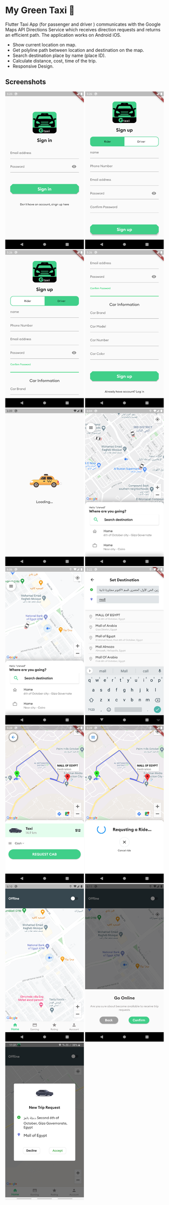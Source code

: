 # My Green Taxi 🚕

Flutter Taxi App (for passenger and driver ) communicates with the Google Maps API Directions Service which receives direction requests and returns an efficient path. The application works on Android  iOS.

- Show current location on map.
- Get polyline path between location and destination on the map.
- Search destination place by name (place ID).
- Calculate distance, cost, time of the trip.
- Responsive Design.



## Screenshots
<div class="row">
<img src="screenshots/1.png" width="250" height="500">
<img src="screenshots/2.png" width="250" height="500">
<img src="screenshots/3.png" width="250" height="500">
<img src="screenshots/4.png" width="250" height="500">
<img src="screenshots/5.png" width="250" height="500">
<img src="screenshots/6.png" width="250" height="500">
<img src="screenshots/7.png" width="250" height="500">
<img src="screenshots/8.png" width="250" height="500">
<img src="screenshots/9.png" width="250" height="500">
<img src="screenshots/10.png" width="250" height="500">
<img src="screenshots/11.png" width="250" height="500">
<img src="screenshots/13.png" width="250" height="500">
<img src="screenshots/14.jpg" width="250" height="500">
<div>
